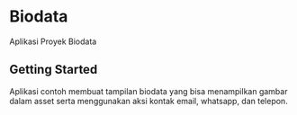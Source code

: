 # Biodata

Aplikasi Proyek Biodata

## Getting Started

Aplikasi contoh membuat tampilan biodata yang bisa menampilkan gambar dalam asset serta menggunakan aksi kontak email, whatsapp, dan telepon.